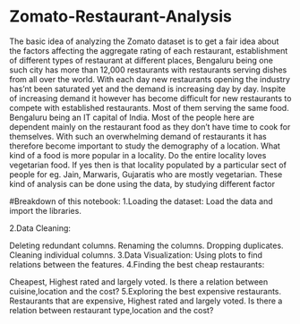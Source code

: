 # Zomato-Restaurant-Analysis

The basic idea of analyzing the Zomato dataset is to get a fair idea about the factors affecting the aggregate rating of each restaurant, establishment of different types of restaurant at different places, Bengaluru being one such city has more than 12,000 restaurants with restaurants serving dishes from all over the world. With each day new restaurants opening the industry has’nt been saturated yet and the demand is increasing day by day. Inspite of increasing demand it however has become difficult for new restaurants to compete with established restaurants. Most of them serving the same food. Bengaluru being an IT capital of India. Most of the people here are dependent mainly on the restaurant food as they don’t have time to cook for themselves. With such an overwhelming demand of restaurants it has therefore become important to study the demography of a location. What kind of a food is more popular in a locality. Do the entire locality loves vegetarian food. If yes then is that locality populated by a particular sect of people for eg. Jain, Marwaris, Gujaratis who are mostly vegetarian. These kind of analysis can be done using the data, by studying different factor

#Breakdown of this notebook:
1.Loading the dataset: Load the data and import the libraries.

2.Data Cleaning:

Deleting redundant columns.
Renaming the columns.
Dropping duplicates.
Cleaning individual columns. 3.Data Visualization: Using plots to find relations between the features.
4.Finding the best cheap restaurants:

Cheapest, Highest rated and largely voted.
Is there a relation between cuisine,location and the cost? 5.Exploring the best expensive restaurants.
Restaurants that are expensive, Highest rated and largely voted.
Is there a relation between restaurant type,location and the cost?
